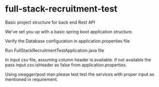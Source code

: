 # full-stack-recruitment-test
Basic project structure for back end Rest API

We've set you up with a basic spring boot application structure. 

Verify the Database configuration in application.properties file

Run FullStackRecruitmentTestApplication.java file

In input csv file, assuming column header is available. if not available the pass input.csv.isHeader as false from application.properties.

Using swagger/post man please test test the services with proper input as mentioned in requirement.


